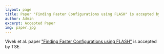 ```yaml
---
layout: page
title: Paper "Finding Faster Configurations using FLASH" is accepted by TSE
author: Admin
excerpt: Accepted Paper
img: paper.jpg
---
```


Vivek et al. paper ["Finding Faster Configurations using FLASH"](https://arxiv.org/pdf/1801.02175) is accepted by TSE.
